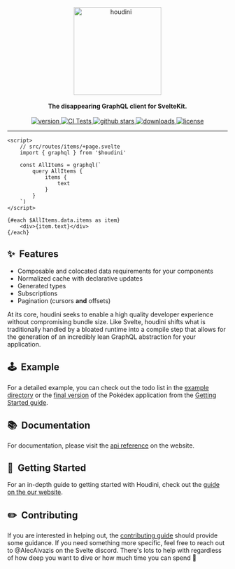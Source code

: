 <div align="center">
  <img alt="houdini" height="200" src=".github/assets/houdini-v5.png" />

  <br />
  <br />

  <strong>
    The disappearing GraphQL client for SvelteKit.
  </strong>
  <br />
  <br />
  <a href="https://npmjs.org/package/houdini">
    <img src="https://img.shields.io/npm/v/houdini.svg" alt="version" />
  </a>
  <a href="https://github.com/HoudiniGraphql/houdini/actions">
    <img src="https://github.com/HoudiniGraphql/houdini/actions/workflows/tests.yml/badge.svg" alt="CI Tests" />
  </a>
  <a href="https://github.com/HoudiniGraphql/houdini">
    <img src="https://img.shields.io/github/stars/HoudiniGraphql/houdini.svg?label=stars" alt="github stars" />
  </a>
  <a href="https://npmjs.org/package/houdini">
    <img src="https://img.shields.io/npm/dm/houdini.svg" alt="downloads" />
  </a>
  <a href="https://github.com/HoudiniGraphql/houdini/blob/main/LICENSE">
    <img src="https://img.shields.io/github/license/HoudiniGraphql/houdini.svg?maxAge=2592000" alt="license" />
  </a>
</div>

----

```svelte
<script>
    // src/routes/items/+page.svelte
    import { graphql } from '$houdini'

    const AllItems = graphql(`
        query AllItems {
            items {
                text
            }
        }
    `)
</script>

{#each $AllItems.data.items as item}
    <div>{item.text}</div>
{/each}
```

## ✨&nbsp;&nbsp;Features

-   Composable and colocated data requirements for your components
-   Normalized cache with declarative updates
-   Generated types
-   Subscriptions
-   Pagination (cursors **and** offsets)

At its core, houdini seeks to enable a high quality developer experience
without compromising bundle size. Like Svelte, houdini shifts what is
traditionally handled by a bloated runtime into a compile step that allows
for the generation of an incredibly lean GraphQL abstraction for your application.

## 🕹&nbsp;&nbsp;Example

For a detailed example, you can check out the todo list in the [example directory](./example) or the [final version](https://github.com/HoudiniGraphql/intro/tree/final) of the 
Pokédex application from the [Getting Started guide](https://www.houdinigraphql.com/intro). 

## 📚&nbsp;&nbsp;Documentation

For documentation, please visit the [api reference](https://www.houdinigraphql.com/api) on the website.

## 🚀&nbsp;&nbsp;Getting Started

For an in-depth guide to getting started with Houdini, check out the [guide on the our website](https://www.houdinigraphql.com/intro).

## ✏️&nbsp;&nbsp;Contributing

If you are interested in helping out, the [contributing guide](https://www.houdinigraphql.com/guides/contributing) should provide some guidance. If you need something more
specific, feel free to reach out to @AlecAivazis on the Svelte discord. There's lots to help with regardless of how deep you want to dive or how much time you can spend 🙂
